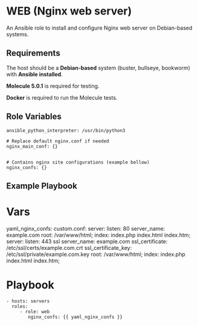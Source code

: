 WEB (Nginx web server)
=========

An Ansible role to install and configure Nginx web server on Debian-based systems.

Requirements
------------

The host should be a **Debian-based** system (buster, bullseye, bookworm) with **Ansible installed**.

**Molecule 5.0.1** is required for testing.

**Docker** is required to run the Molecule tests.

Role Variables
--------------

```
ansible_python_interpreter: /usr/bin/python3

# Replace default nginx.conf if needed
nginx_main_conf: {}


# Contains nginx site configurations (example bellow)
nginx_confs: {}

```

Example Playbook
----------------
# Vars
yaml_nginx_confs:
  custom.conf:
    server:
      listen: 80
      server_name: example.com
      root: /var/www/html;
      index: index.php index.html index.htm;
    server:
      listen: 443 ssl
      server_name: example.com
      ssl_certificate: /etc/ssl/certs/example.com.crt
      ssl_certificate_key: /etc/ssl/private/example.com.key
      root: /var/www/html;
      index: index.php index.html index.htm;

# Playbook
    - hosts: servers
      roles:
         - role: web
            nginx_confs: {{ yaml_nginx_confs }}

